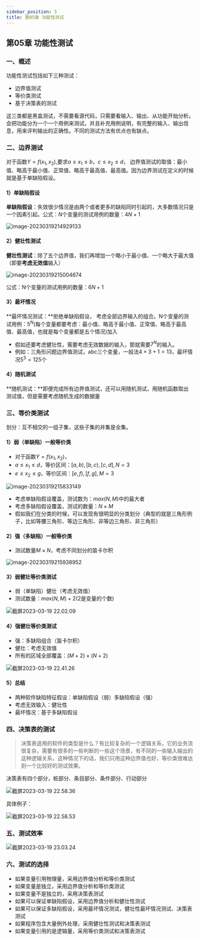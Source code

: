 ```yaml
---
sidebar_position: 5
title: 第05章 功能性测试
---
```


## 第05章 功能性测试

### 一、概述

功能性测试包括如下三种测试：

- 边界值测试
- 等价类测试
- 基于决策表的测试

这三类都是黑盒测试，不需要看源代码，只需要看输入、输出、从功能开始分析。会把功能分为一个一个用例来测试，并且补充用例说明，有完整的输入、输出信息，用来评判输出的正确性。不同的测试方法有优点也有缺点。

### 二、边界测试

对于函数$Y=f(x_1,x_2)$,要求$a\leq x_1 \leq b$，$c\leq x_2 \leq d$， 边界值测试的取值：最小值、略高于最小值、正常值、略高于最高值、最高值。因为边界测试在定义的时候就是基于单缺陷假设。

#### 1）单缺陷假设

**单缺陷假设**：失效很少情况是由两个或者更多的缺陷同时引起的，大多数情况只是一个因素引起。公式：$N$个变量的测试用例的数量：$4N+1$

![image-20230319214929133](./Chapter05.assets/image-20230319214929133.png)

#### 2）健壮性测试

**健壮性测试**：除了五个边界值，我们再增加一个略小于最小值、一个略大于最大值（即要**考虑无效值**输入）

![image-20230319215004674](./Chapter05.assets/image-20230319215004674.png)

公式：N个变量的测试用例的数量：$6N+1$

#### 3）最坏情况

**最坏情况测试：**拒绝单缺陷假设，  考虑全部边界输入的组合。N个变量的测试用例：$5^N$(每个变量都要考虑：最小值、略高于最小值、正常值、略高于最高值、最高值，也就是每个变量都是五个情况)加入

- 假如还要考虑健壮性，需要考虑无效数据的输入，那就需要$7^N$的输入。
- 例如：三角形问题边界值测试，abc三个变量，一般法$4\times 3 + 1=13$，最坏情况$5^3=125$个

#### 4）随机测试

**随机测试：**即便完成所有边界值测试，还可以用随机测试，用随机函数取出测试值，但是需要考虑随机生成的数据量

### 三、等价类测试

划分：互不相交的一组子集，这些子集的并集是全集。

#### 1）弱（单缺陷）一般等价类

- 对于函数$Y=f(x_1,x_2)$，
- $a\leq x_1 \leq d$，等价区间：$[a,b), [b,c), [c,d], N=3$
- $e\leq x_2 \leq g$，等价区间：$[e,f), [f,g],M=3$

![image-20230319215833149](./Chapter05.assets/image-20230319215833149.png)

- 考虑单缺陷假设覆盖，测试数为：$max(N,M)$中的最大者
- 考虑多缺陷假设覆盖，测试的数量：$N\times M$
- 假如我们在分类的时候，可以发现有很明显的分类划分（典型的就是三角形例子，比如等腰三角形、等边三角形、非等边三角形、非三角形）

#### 2）强（多缺陷）一般等价类

- 测试数量$M\times N$，考虑不同划分的笛卡尔积

![image-20230319215938952](./Chapter05.assets/image-20230319215938952.png)

#### 3）弱健壮等价类测试

- 弱（单缺陷）健壮（考虑无效值）
- 测试数量：$max(N,M) + 2$(2是变量的个数)

![截屏2023-03-19 22.02.09](./Chapter05.assets/%E6%88%AA%E5%B1%8F2023-03-19%2022.02.09.png)

#### 4）强健壮等价类测试

- 强：多缺陷组合（笛卡尔积）
- 健壮：考虑无效值
- 所有的区域全部覆盖：$(M+2)\times (N+2)$

![截屏2023-03-19 22.41.26](./Chapter05.assets/%E6%88%AA%E5%B1%8F2023-03-19%2022.41.26.png)

#### 5）总结

- 两种软件缺陷特征假设：单缺陷假设（弱）多缺陷假设（强）
- 考虑无效输入：健壮性
- 最坏情况：基于多缺陷假设

### 四、决策表的测试

> 决策表适用的软件的类型是什么？有比较复杂的一个逻辑关系，它的业务流很复杂，需要有很多的一些判断的一些这个场景，有不同的一些输入输出的这种逻辑关系，这种情况下的话，我们只用这种边界值也好，等价类很难达到一个比较好的测试效果。

决策表有四个部分，桩部分、条目部分、条件部分、行动部分

![截屏2023-03-19 22.58.36](./Chapter05.assets/%E6%88%AA%E5%B1%8F2023-03-19%2022.58.36.png)

具体例子：

![截屏2023-03-19 22.58.53](./Chapter05.assets/%E6%88%AA%E5%B1%8F2023-03-19%2022.58.53.png)

### 五、测试效率

![截屏2023-03-19 23.03.24](./Chapter05.assets/%E6%88%AA%E5%B1%8F2023-03-19%2023.03.24.png)

### 六、测试的选择

- 如果变量引用物理量，采用边界值分析和等价类测试
- 如果变量是独立，采用边界值分析和等价类测试
- 如果变量不是独立的，采用决策表测试
- 如果可以保证单缺陷假设，采用边界值分析和健壮性测试
- 如果可以保证多缺陷假设，采用最坏情况测试，健壮性最坏情况测试、决策表测试
- 如果程序包含大量例外处理，采用健壮性测试和决策表测试
- 如果变量引用的是逻辑量，采用等价类测试和决策表测试




